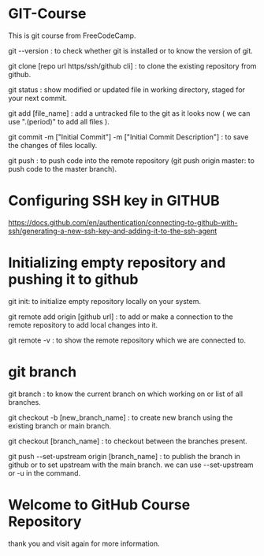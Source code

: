 # GIT-Course
This is git course from FreeCodeCamp.

git --version : to check whether git is installed or to know the version of git.

git clone [repo url https/ssh/github cli] : to clone the existing repository from github.

git status : show modified or updated file in working directory, staged for your next commit.

git add [file_name] : add a untracked file to the git as it looks now ( we can use ".(period)" to add all files ).

git commit -m ["Initial Commit"]  -m ["Initial Commit Description"] : to save the changes of files locally.

git push : to push code into the remote repository (git push origin master: to push code to the master branch).

# Configuring SSH key in GITHUB
https://docs.github.com/en/authentication/connecting-to-github-with-ssh/generating-a-new-ssh-key-and-adding-it-to-the-ssh-agent

# Initializing empty repository and pushing it to github
git init: to initialize empty repository locally on your system.

git remote add origin [github url] : to add or make a connection to the remote repository to add local changes into it.

git remote -v : to show the remote repository which we are connected to.

# git branch

git branch : to know the current branch on which working on or list of all branches.

git checkout -b [new_branch_name] : to create new branch using the existing branch or main branch.

git checkout [branch_name] : to checkout between the branches present.

git push --set-upstream origin [branch_name] : to publish the branch in github or to set upstream with the main branch. we can use --set-upstream or -u in the command.

# Welcome to GitHub Course Repository

thank you and visit again for more information.
